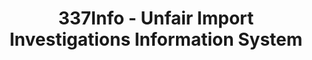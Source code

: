 ---
bigquery: https://console.cloud.google.com/bigquery?p=patents-public-data&d=usitc_investigations&page=dataset&project=sheets-management-319211
citation: US International Trade Commission 337Info Unfair Import Investigations Information
  System
contributors: US International Trade Comission
cost: None
description: US International Trade Commission 337Info Unfair Import Investigations
  Information System contains data on investigations done under Section 337. Section
  337 declares the infringement of certain statutory intellectual property rights
  and other forms of unfair competition in import trade to be unlawful practices.
  Most Section 337 investigations involve allegations of patent or registered trademark
  infringement.
documentation: FAQ and tutorial available on the site
last_edit: 04/10/2022, 23:42:53
location: https://pubapps2.usitc.gov/337external/
maintained_by: US International Trade Comission
schema_fields:
- finalDetNoViolation
- currentStatus
- endDateMarkmanHearing
- finalIdOnViolationIssue
- actualEndDateEvidHear
- publication_number
- actualStartDateEvidHear
- investigationNo
- issueDateOtherNonFinal
- lastUpdated
- dateOfPublicationFrNotice
- scheduledStartDateEvidHear
- scheduledEndDateEvidHear
- patentNumbers
- patentNumber
- aljAssigned
- gcAttorney
- cafcAppeals
- complainant
- teoIdDueDate
- finalDetViolation
- id
- internalRemand
- dateComplaintFiled
- ouiiParticipation
- targetDate
- teoProceedingInvolved
- trademarkNumbers
- investigationTermDate
- teoReliefGranted
- dateCreated
- title
- htsNumbers
- docketNo
- invUnfairAct
- investigationType
- respondent
- finalIdOnViolationDue
- ouiiAttorney
- teoIdIssueDate
- copyrightNumbers
- startDateMarkmanHearing
- markmanHearing
- currentActiveALJ
shortname: unfair_import_investigations
tags:
- import
- legal
- trade
timeframe: 2008-2021 (prior to 2008 downloadable as a JSON file)
title: 337Info - Unfair Import Investigations Information System
uuid: 2721f5ec-e599-4890-9265-9706719fc71e
---